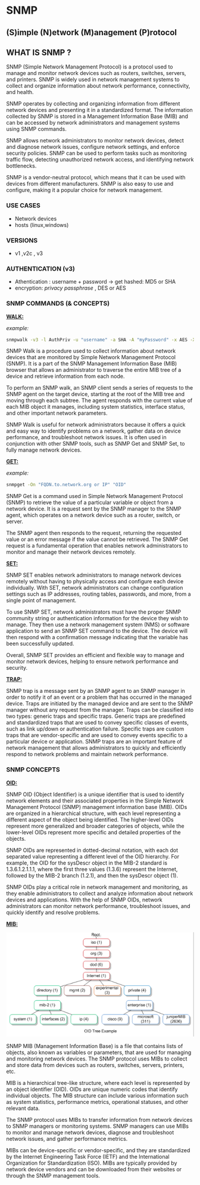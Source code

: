 # SNMP 
## (**S**)imple (**N**)etwork (**M**)anagement (**P**)rotocol

## WHAT IS SNMP ?

SNMP (Simple Network Management Protocol) is a protocol used to manage and monitor network devices such as routers, switches, servers, and printers. SNMP is widely used in network management systems to collect and organize information about network performance, connectivity, and health.

SNMP operates by collecting and organizing information from different network devices and presenting it in a standardized format. The information collected by SNMP is stored in a Management Information Base (MIB) and can be accessed by network administrators and management systems using SNMP commands.

SNMP allows network administrators to monitor network devices, detect and diagnose network issues, configure network settings, and enforce security policies. SNMP can be used to perform tasks such as monitoring traffic flow, detecting unauthorized network access, and identifying network bottlenecks.

SNMP is a vendor-neutral protocol, which means that it can be used with devices from different manufacturers. SNMP is also easy to use and configure, making it a popular choice for network management.

### USE CASES
-   Network devices
-   hosts (linux,windows)

### VERSIONS
- v1 ,v2c , v3

### AUTHENTICATION (v3)

-   Athentication : username + password -> get hashed: MD5 or SHA
-   encryption: *privacy passphrase* ,  DES or AES

### SNMP COMMANDS (& CONCEPTS)

**<u>WALK: </u>**

*example:*
```sh
snmpwalk -v3 -l AuthPriv -u "username" -a SHA -A "myPassword" -x AES -X "myPassword" "FQDN.to.network.org or IP"
```

SNMP Walk is a procedure used to collect information about network devices that are monitored by Simple Network Management Protocol (SNMP). It is a part of the SNMP Management Information Base (MIB) browser that allows an administrator to traverse the entire MIB tree of a device and retrieve information from each node.

To perform an SNMP walk, an SNMP client sends a series of requests to the SNMP agent on the target device, starting at the root of the MIB tree and moving through each subtree. The agent responds with the current value of each MIB object it manages, including system statistics, interface status, and other important network parameters.

SNMP Walk is useful for network administrators because it offers a quick and easy way to identify problems on a network, gather data on device performance, and troubleshoot network issues. It is often used in conjunction with other SNMP tools, such as SNMP Get and SNMP Set, to fully manage network devices.

**<u>GET: </u>**

*example:*
```sh
snmpget -On "FQDN.to.network.org or IP" "OID"
```


SNMP Get is a command used in Simple Network Management Protocol (SNMP) to retrieve the value of a particular variable or object from a network device. It is a request sent by the SNMP manager to the SNMP agent, which operates on a network device such as a router, switch, or server. 

The SNMP agent then responds to the request, returning the requested value or an error message if the value cannot be retrieved. The SNMP Get request is a fundamental operation that enables network administrators to monitor and manage their network devices remotely.

**<u>SET: </u>**

SNMP SET enables network administrators to manage network devices remotely without having to physically access and configure each device individually. With SET, network administrators can change configuration settings such as IP addresses, routing tables, passwords, and more, from a single point of management.

To use SNMP SET, network administrators must have the proper SNMP community string or authentication information for the device they wish to manage. They then use a network management system (NMS) or software application to send an SNMP SET command to the device. The device will then respond with a confirmation message indicating that the variable has been successfully updated.

Overall, SNMP SET provides an efficient and flexible way to manage and monitor network devices, helping to ensure network performance and security.

**<u>TRAP: </u>**

SNMP trap is a message sent by an SNMP agent to an SNMP manager in order to notify it of an event or a problem that has occurred in the managed device. Traps are initiated by the managed device and are sent to the SNMP manager without any request from the manager. Traps can be classified into two types: generic traps and specific traps. Generic traps are predefined and standardized traps that are used to convey specific classes of events, such as link up/down or authentication failure. Specific traps are custom traps that are vendor-specific and are used to convey events specific to a particular device or application. SNMP traps are an important feature of network management that allows administrators to quickly and efficiently respond to network problems and maintain network performance.

### SNMP CONCEPTS

**<u>OID: </u>**

SNMP OID (Object Identifier) is a unique identifier that is used to identify network elements and their associated properties in the Simple Network Management Protocol (SNMP) management information base (MIB). OIDs are organized in a hierarchical structure, with each level representing a different aspect of the object being identified. The higher-level OIDs represent more generalized and broader categories of objects, while the lower-level OIDs represent more specific and detailed properties of the objects.

SNMP OIDs are represented in dotted-decimal notation, with each dot separated value representing a different level of the OID hierarchy. For example, the OID for the sysDescr object in the MIB-2 standard is 1.3.6.1.2.1.1.1, where the first three values (1.3.6) represent the Internet, followed by the MIB-2 branch (1.2.1), and then the sysDescr object (1).

SNMP OIDs play a critical role in network management and monitoring, as they enable administrators to collect and analyze information about network devices and applications. With the help of SNMP OIDs, network administrators can monitor network performance, troubleshoot issues, and quickly identify and resolve problems.

**<u>MIB: </u>**

![mibtree](./images/mibtree.png)

SNMP MIB (Management Information Base) is a file that contains lists of objects, also known as variables or parameters, that are used for managing and monitoring network devices. The SNMP protocol uses MIBs to collect and store data from devices such as routers, switches, servers, printers, etc.

MIB is a hierarchical tree-like structure, where each level is represented by an object identifier (OID). OIDs are unique numeric codes that identify individual objects. The MIB structure can include various information such as system statistics, performance metrics, operational statuses, and other relevant data.

The SNMP protocol uses MIBs to transfer information from network devices to SNMP managers or monitoring systems. SNMP managers can use MIBs to monitor and manage network devices, diagnose and troubleshoot network issues, and gather performance metrics.

MIBs can be device-specific or vendor-specific, and they are standardized by the Internet Engineering Task Force (IETF) and the International Organization for Standardization (ISO). MIBs are typically provided by network device vendors and can be downloaded from their websites or through the SNMP management tools.

